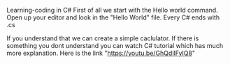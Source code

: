 Learning-coding in C# 
First of all we start with the Hello world command. 
Open up your editor and look in the "Hello World" file.
Every C# ends with .cs

If you understand that we can create a simple caclulator.
If there is something you dont understand you can watch C# tutorial which has much more explanation.
Here is the link "https://youtu.be/GhQdlIFylQ8"
